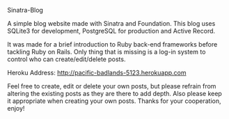 Sinatra-Blog

A simple blog website made with Sinatra and Foundation. This blog uses SQLite3 for development, PostgreSQL for production and Active Record.

It was made for a brief introduction to Ruby back-end frameworks before tackling Ruby on Rails.
Only thing that is missing is a log-in system to control who can create/edit/delete posts.

Heroku Address: http://pacific-badlands-5123.herokuapp.com

Feel free to create, edit or delete your own posts, but please refrain from altering the existing posts as they are there to add depth. Also please keep it appropriate when creating your own posts. Thanks for your cooperation, enjoy!
